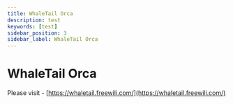 ```yaml
---
title: WhaleTail Orca
description: test
keywords: [test]
sidebar_position: 3
sidebar_label: WhaleTail Orca
---
```


# WhaleTail Orca

Please visit - [https://whaletail.freewili.com/](https://whaletail.freewili.com/)
